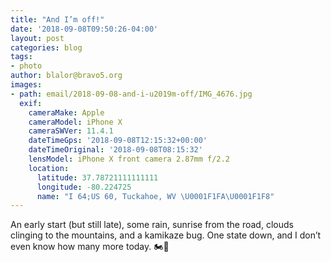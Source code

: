 ```yaml
---
title: "And I’m off!"
date: '2018-09-08T09:50:26-04:00'
layout: post
categories: blog
tags:
- photo
author: blalor@bravo5.org
images:
- path: email/2018-09-08-and-i-u2019m-off/IMG_4676.jpg
  exif:
    cameraMake: Apple
    cameraModel: iPhone X
    cameraSWVer: 11.4.1
    dateTimeGps: '2018-09-08T12:15:32+00:00'
    dateTimeOriginal: '2018-09-08T08:15:32'
    lensModel: iPhone X front camera 2.87mm f/2.2
    location:
      latitude: 37.78721111111111
      longitude: -80.224725
      name: "I 64;US 60, Tuckahoe, WV \U0001F1FA\U0001F1F8"
---
```


An early start (but still late), some rain, sunrise from the road, clouds clinging to the mountains, and a kamikaze bug. One state down, and I don’t even know how many more today. 🏍💨









